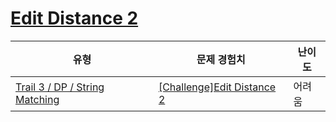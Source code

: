 # [Edit Distance 2](https://en.codetree.ai/trails/complete/curated-cards/challenge-minimum-edit-2)

|유형|문제 경험치|난이도|
|---|---|---|
|[Trail 3 / DP / String Matching](https://www.codetree.ai/trail-info/novice-high/)|[[Challenge]Edit Distance 2](https://www.codetree.ai/trails/complete/curated-cards/challenge-minimum-edit-2/)|어려움|

